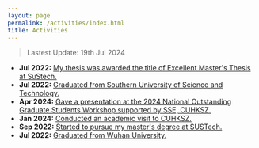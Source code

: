 ```yaml
---
layout: page
permalink: /activities/index.html
title: Activities
---
```


> Lastest Update: 19th Jul 2024

- **Jul 2022:** [My thesis was awarded the title of Excellent Master's Thesis at SuStech.](https://zhengpinzhong.github.io/images/Sustech_excellent_thesis.png)
- **Jul 2022:** [Graduated from Southern University of Science and Technology.](https://zhengpinzhong.github.io/images/Sustech2.jpg)
- **Apr 2024:** [Gave a presentation at the 2024 National Outstanding Graduate Students Workshop supported by SSE, CUHKSZ.](https://zhengpinzhong.github.io/images/xlmf1.jpg)
- **Jan 2024:** [Conducted an academic visit to CUHKSZ.](https://zhengpinzhong.github.io/images/CUHKSZ_labr.jpg)
- **Sep 2022:** [Started to pursue my master's degree at SUSTech.](https://zhengpinzhong.github.io/images/SUSTech1.jpg)
- **Jul 2022:** [Graduated from Wuhan University.](https://zhengpinzhong.github.io/images/WHU1.jpg)

  

